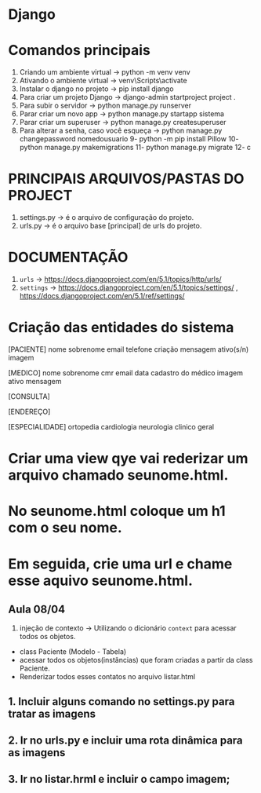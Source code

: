 # Django

# Comandos principais

1. Criando um ambiente virtual -> python -m venv venv
2. Ativando o ambiente virtual -> venv\Scripts\activate
3. Instalar o django no projeto -> pip install django
4. Para criar um projeto Django -> django-admin startproject project .
5. Para subir o servidor -> python manage.py runserver
6. Parar criar um novo app -> python manage.py startapp sistema
7. Parar criar um superuser -> python manage.py createsuperuser
8. Para alterar a senha, caso você esqueça -> python manage.py changepassword nomedousuario
9- python -m pip install Pillow
10- python manage.py makemigrations
11- python manage.py migrate 
12- c

# PRINCIPAIS ARQUIVOS/PASTAS DO PROJECT
1. settings.py -> é o arquivo de configuração do projeto.
2. urls.py -> é o arquivo base [principal] de urls do projeto.


# DOCUMENTAÇÃO
1. `urls` -> https://docs.djangoproject.com/en/5.1/topics/http/urls/ 
2. `settings` -> https://docs.djangoproject.com/en/5.1/topics/settings/ , https://docs.djangoproject.com/en/5.1/ref/settings/



# Criação das entidades do sistema
[PACIENTE]
nome 
sobrenome
email
telefone
criação
mensagem
ativo(s/n)
imagem

[MEDICO]
nome 
sobrenome
cmr 
email 
data cadastro do médico 
imagem
ativo
mensagem 

[CONSULTA]


[ENDEREÇO]


[ESPECIALIDADE]
ortopedia 
cardiologia
neurologia 
clinico geral




# Criar uma view qye vai rederizar um arquivo chamado seunome.html.
# No seunome.html coloque um h1 com o seu nome.
# Em seguida, crie uma url e chame esse aquivo seunome.html.



## Aula 08/04
1. injeção de contexto -> Utilizando o dicionário ``context`` para acessar todos os objetos.
- class Paciente (Modelo - Tabela)
- acessar todos os objetos(instâncias) que foram criadas a partir da class Paciente.
- Renderizar todos esses contatos no arquivo listar.html


## 1. Incluir alguns comando no settings.py para tratar as imagens
## 2. Ir no urls.py e incluir uma rota dinâmica para as imagens
## 3. Ir no listar.hrml e incluir o campo imagem; 